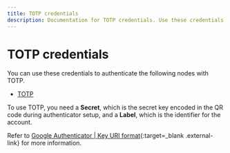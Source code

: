 ```yaml
---
title: TOTP credentials
description: Documentation for TOTP credentials. Use these credentials to authenticate TOTP in n8n, a workflow automation platform.
---
```


# TOTP credentials

You can use these credentials to authenticate the following nodes with TOTP.

- [TOTP](/integrations/builtin/app-nodes/n8n-nodes-base.totp/)

To use TOTP, you need a **Secret**, which is the secret key encoded in the QR code during authenticator setup, and a **Label**, which is the identifier for the account. 

Refer to [Google Authenticator | Key URI format](https://github.com/google/google-authenticator/wiki/Key-Uri-Format){:target=_blank .external-link} for more information.
